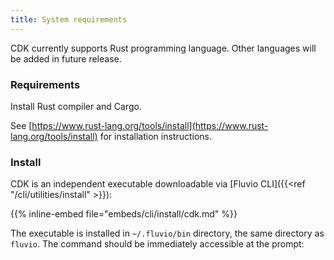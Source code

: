 ```yaml
---
title: System requirements 
---
```


CDK currently supports Rust programming language. Other languages will be added in future release.

### Requirements

Install Rust compiler and Cargo.

See [https://www.rust-lang.org/tools/install](https://www.rust-lang.org/tools/install) for installation instructions.

### Install

CDK is an independent executable downloadable via [Fluvio CLI]({{<ref "/cli/utilities/install" >}}):

{{% inline-embed file="embeds/cli/install/cdk.md" %}}

The executable is installed in `~/.fluvio/bin` directory, the same directory as `fluvio`. The command should be immediately accessible at the prompt:

